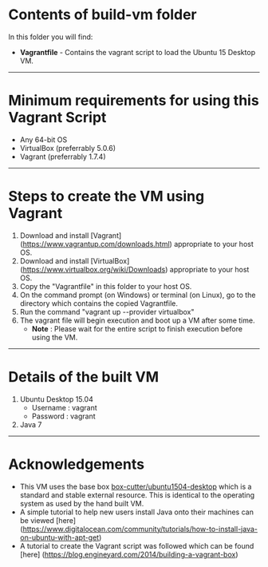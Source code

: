 # Contents of build-vm folder
In this folder you will find:
*  **Vagrantfile** - Contains the vagrant script to load the Ubuntu 15 Desktop VM. 

***

# Minimum requirements for using this Vagrant Script 
* Any 64-bit OS
* VirtualBox (preferrably 5.0.6)
* Vagrant (preferrably 1.7.4) 

***

# Steps to create the VM using Vagrant 
 1. Download and install [Vagrant] (https://www.vagrantup.com/downloads.html) appropriate to your host OS.
 2. Download and install [VirtualBox] (https://www.virtualbox.org/wiki/Downloads) appropriate to your host OS.
 3. Copy the "Vagrantfile" in this folder to your host OS.
 4. On the command prompt (on Windows) or terminal (on Linux), go to the directory which contains the copied Vagrantfile.
 5. Run the command "vagrant up --provider virtualbox"
 6. The vagrant file will begin execution and boot up a VM after some time. 
    * **Note** : Please wait for the entire script to finish execution before using the VM. 
    
***

# Details of the built VM
1. Ubuntu Desktop 15.04
    * Username : vagrant
    * Password : vagrant
2. Java 7

***

# Acknowledgements
* This VM uses the base box [box-cutter/ubuntu1504-desktop](https://atlas.hashicorp.com/box-cutter/boxes/ubuntu1504-desktop/versions/2.0.5) 
which is a standard and stable external resource. This is identical to the operating system as used by the hand built VM.
* A simple tutorial to help new users install Java onto their machines can be viewed [here] (https://www.digitalocean.com/community/tutorials/how-to-install-java-on-ubuntu-with-apt-get)
* A tutorial to create the Vagrant script was followed which can be found [here] (https://blog.engineyard.com/2014/building-a-vagrant-box)

